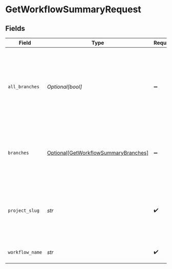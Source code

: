 # GetWorkflowSummaryRequest


## Fields

| Field                                                                                                       | Type                                                                                                        | Required                                                                                                    | Description                                                                                                 |
| ----------------------------------------------------------------------------------------------------------- | ----------------------------------------------------------------------------------------------------------- | ----------------------------------------------------------------------------------------------------------- | ----------------------------------------------------------------------------------------------------------- |
| `all_branches`                                                                                              | *Optional[bool]*                                                                                            | :heavy_minus_sign:                                                                                          | Whether to retrieve data for all branches combined. Use either this parameter OR the branch name parameter. |
| `branches`                                                                                                  | [Optional[GetWorkflowSummaryBranches]](../../models/operations/getworkflowsummarybranches.md)               | :heavy_minus_sign:                                                                                          | The names of VCS branches to include in branch-level workflow metrics.                                      |
| `project_slug`                                                                                              | *str*                                                                                                       | :heavy_check_mark:                                                                                          | Project slug in the form `vcs-slug/org-name/repo-name`. The `/` characters may be URL-escaped.              |
| `workflow_name`                                                                                             | *str*                                                                                                       | :heavy_check_mark:                                                                                          | The name of the workflow.                                                                                   |